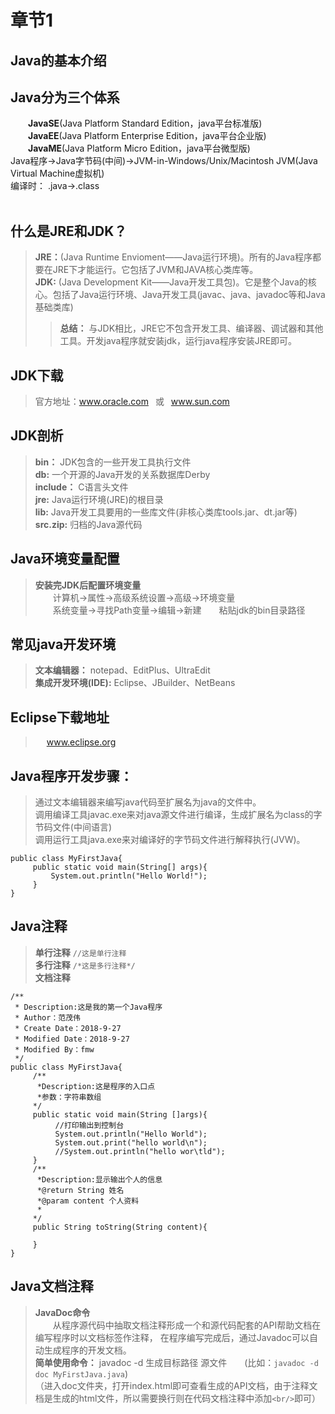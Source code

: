 # 章节1   
## Java的基本介绍   

## Java分为三个体系  
 &ensp;&ensp;&ensp;&ensp;**JavaSE**(Java Platform Standard Edition，java平台标准版)  
 &ensp;&ensp;&ensp;&ensp;**JavaEE**(Java Platform Enterprise Edition，java平台企业版)  
 &ensp;&ensp;&ensp;&ensp;**JavaME**(Java Platform Micro Edition，java平台微型版)
</br>Java程序->Java字节码(中间)->JVM-in-Windows/Unix/Macintosh
JVM(Java Virtual Machine虚拟机)
</br>编译时： .java->.class
<br/> <br/>   
## 什么是JRE和JDK？
> **JRE：**(Java Runtime Envioment——Java运行环境)。所有的Java程序都要在JRE下才能运行。它包括了JVM和JAVA核心类库等。  
> **JDK:** (Java Development Kit——Java开发工具包)。它是整个Java的核心。包括了Java运行环境、Java开发工具(javac、java、javadoc等和Java基础类库)   
>>**总结：** 与JDK相比，JRE它不包含开发工具、编译器、调试器和其他工具。开发java程序就安装jdk，运行java程序安装JRE即可。  
## JDK下载
> 官方地址：www.oracle.com  &ensp;或&ensp;  www.sun.com
## JDK剖析
> **bin：** JDK包含的一些开发工具执行文件  
> **db:** 一个开源的Java开发的关系数据库Derby  
>**include：** C语言头文件  
>**jre:** Java运行环境(JRE)的根目录  
>**lib:** Java开发工具要用的一些库文件(非核心类库tools.jar、dt.jar等)  
>**src.zip:** 归档的Java源代码  
## Java环境变量配置  
> **安装完JDK后配置环境变量**   
> &ensp;&ensp;&ensp;&ensp;计算机→属性→高级系统设置→高级→环境变量  
> &ensp;&ensp;&ensp;&ensp;系统变量→寻找Path变量→编辑→新建&ensp;&ensp;&ensp;&ensp;粘贴jdk的bin目录路径
## 常见java开发环境  
> **文本编辑器：** notepad、EditPlus、UltraEdit  
> **集成开发环境(IDE):** Eclipse、JBuilder、NetBeans  
## Eclipse下载地址
>&ensp;&ensp; www.eclipse.org
## Java程序开发步骤：
> 通过文本编辑器来编写java代码至扩展名为java的文件中。  
> 调用编译工具javac.exe来对java源文件进行编译，生成扩展名为class的字节码文件(中间语言)  
> 调用运行工具java.exe来对编译好的字节码文件进行解释执行(JVW)。  
```
public class MyFirstJava{
     public static void main(String[] args){
         System.out.println("Hello World!");
     }
}
```   
## Java注释  
> **单行注释**   ```//这是单行注释```  
> **多行注释**   ```/*这是多行注释*/```  
> **文档注释**  
```   
/**
 * Description:这是我的第一个Java程序
 * Author：范茂伟
 * Create Date：2018-9-27
 * Modified Date：2018-9-27
 * Modified By：fmw
 */
public class MyFirstJava{
     /**
      *Description:这是程序的入口点
      *参数：字符串数组
     */
     public static void main(String []args){
          //打印输出到控制台
          System.out.println("Hello World");
          System.out.print("hello world\n");
          //System.out.println("hello wor\tld");
     }
     /**
      *Description:显示输出个人的信息
      *@return String 姓名
      *@param content 个人资料
      *
     */
     public String toString(String content){
     
     }
} 
```  
## Java文档注释  
> **JavaDoc命令**  
> &ensp;&ensp;&ensp;&ensp;从程序源代码中抽取文档注释形成一个和源代码配套的API帮助文档在编写程序时以文档标签作注释，
在程序编写完成后，通过Javadoc可以自动生成程序的开发文档。    
> **简单使用命令：** javadoc -d 生成目标路径 源文件&ensp;&ensp;&ensp;&ensp;(比如：```javadoc -d doc MyFirstJava.java```)  
> （进入doc文件夹，打开index.html即可查看生成的API文档，由于注释文档是生成的html文件，所以需要换行则在代码文档注释中添加```<br/>```即可）
